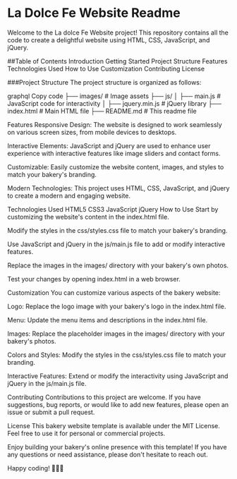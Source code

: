 # La Dolce Fe Website Readme

Welcome to the La dolce Fe Website project! This repository contains all the code to create a delightful website using HTML, CSS, JavaScript, and jQuery.

##Table of Contents
Introduction
Getting Started
Project Structure
Features
Technologies Used
How to Use
Customization
Contributing
License

###Project Structure
The project structure is organized as follows:

graphql
Copy code
├── images/ # Image assets
├── js/
│ ├── main.js # JavaScript code for interactivity
│ ├──
jquery.min.js # jQuery library
├── index.html # Main HTML file
├── README.md # This readme file

Features
Responsive Design: The website is designed to work seamlessly on various screen sizes, from mobile devices to desktops.

Interactive Elements: JavaScript and jQuery are used to enhance user experience with interactive features like image sliders and contact forms.

Customizable: Easily customize the website content, images, and styles to match your bakery's branding.

Modern Technologies: This project uses HTML, CSS, JavaScript, and jQuery to create a modern and engaging website.

Technologies Used
HTML5
CSS3
JavaScript
jQuery
How to Use
Start by customizing the website's content in the index.html file.

Modify the styles in the css/styles.css file to match your bakery's branding.

Use JavaScript and jQuery in the js/main.js file to add or modify interactive features.

Replace the images in the images/ directory with your bakery's own photos.

Test your changes by opening index.html in a web browser.

Customization
You can customize various aspects of the bakery website:

Logo: Replace the logo image with your bakery's logo in the index.html file.

Menu: Update the menu items and descriptions in the index.html file.

Images: Replace the placeholder images in the images/ directory with your bakery's photos.

Colors and Styles: Modify the styles in the css/styles.css file to match your branding.

Interactive Features: Extend or modify the interactivity using JavaScript and jQuery in the js/main.js file.

Contributing
Contributions to this project are welcome. If you have suggestions, bug reports, or would like to add new features, please open an issue or submit a pull request.

License
This bakery website template is available under the MIT License. Feel free to use it for personal or commercial projects.

Enjoy building your bakery's online presence with this template! If you have any questions or need assistance, please don't hesitate to reach out.

Happy coding! 🍰🍪🥖
